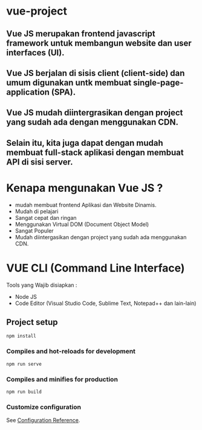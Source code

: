 # vue-project
## Vue JS merupakan frontend javascript framework untuk membangun website dan user interfaces (UI).
## Vue JS berjalan di sisis client (client-side) dan umum digunakan untk membuat single-page-application (SPA).
## Vue JS mudah diintergrasikan dengan project yang sudah ada dengan menggunakan CDN.
## Selain itu, kita juga dapat dengan mudah membuat full-stack aplikasi dengan membuat API di sisi server.

# Kenapa mengunakan Vue JS ?
- mudah membuat frontend Aplikasi dan Website Dinamis.
- Mudah di pelajari
- Sangat cepat dan ringan
- Menggunakan Virtual DOM (Document Object Model)
- Sangat Populer
- Mudah diintergasikan dengan project yang sudah ada menggunakan CDN.

# VUE CLI (Command Line Interface)

Tools yang Wajib disiapkan :
- Node JS
- Code Editor (Visual Studio Code, Sublime Text, Notepad++ dan lain-lain)

## Project setup
```
npm install
```

### Compiles and hot-reloads for development
```
npm run serve
```

### Compiles and minifies for production
```
npm run build
```

### Customize configuration
See [Configuration Reference](https://cli.vuejs.org/config/).
